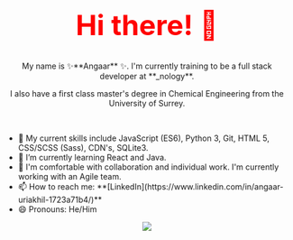 <h1 align="center" style="color:red; font-size:50px;">  Hi there! 👋 </h1> 

<p align="center"> My name is ✨**Angaar** ✨. I'm currently training to be a full stack developer at **_nology**. </p>

<p align="center"> I also have a first class master's degree in Chemical Engineering from the University of Surrey. </p> 
<br> 
<ul> 
  <li> 🔭 My current skills include JavaScript (ES6), Python 3, Git, HTML 5, CSS/SCSS (Sass), CDN's, SQLite3. </li> 
  <li> 🌱 I’m currently learning React and Java. </li> 
  <li> 👯 I'm comfortable with collaboration and individual work. I'm currently working with an Agile team. </li>   
  <li> 📫 How to reach me: **[LinkedIn](https://www.linkedin.com/in/angaar-uriakhil-1723a71b4/)** </li> 
  <li> 😄 Pronouns: He/Him </li> 
</ul> 

<p align="center">
<a href="https://github.com/anuraghazra/github-readme-stats">
  <img src="https://github-readme-stats.vercel.app/api?username=angaar96&show_icons=true&theme=tokyonight"/>
</a>
</p> 
